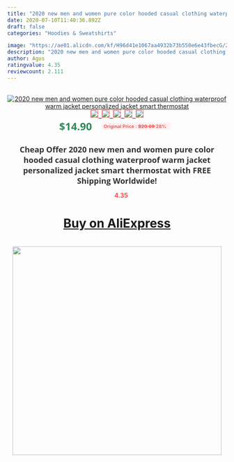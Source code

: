 ```yaml
---
title: "2020 new men and women pure color hooded casual clothing waterproof warm jacket personalized jacket smart thermostat"
date: 2020-07-10T11:40:36.892Z
draft: false
categories: "Hoodies & Sweatshirts"

image: "https://ae01.alicdn.com/kf/H96d41e1067aa4932b73b550e6e43fbecG/2020-new-men-and-women-pure-color-hooded-casual-clothing-waterproof-warm-jacket-personalized-jacket-smart.jpg"
description: "2020 new men and women pure color hooded casual clothing waterproof warm jacket personalized jacket smart thermostat"
author: Agus
ratingvalue: 4.35
reviewcount: 2.111
---
```

<br>
<div style="text-align: center;">
<a href="https://s.click.aliexpress.com/e/_ApCAnL" target="_blank" rel="nofollow noopener noreferrer"><img alt="2020 new men and women pure color hooded casual clothing waterproof warm jacket personalized jacket smart thermostat" class="magnifier-image" src="https://ae01.alicdn.com/kf/H96d41e1067aa4932b73b550e6e43fbecG/2020-new-men-and-women-pure-color-hooded-casual-clothing-waterproof-warm-jacket-personalized-jacket-smart.jpg_640x640.jpg">
<br>
<img style="border:1px solid salmon" src="https://ae01.alicdn.com/kf/H96d41e1067aa4932b73b550e6e43fbecG/2020-new-men-and-women-pure-color-hooded-casual-clothing-waterproof-warm-jacket-personalized-jacket-smart.jpg_120x120.jpg">&nbsp;&nbsp;<img style="border:1px solid salmon" src="https://ae01.alicdn.com/kf/Hfbc2641c64d147b0ab0125ad5b9c7a72p/2020-new-men-and-women-pure-color-hooded-casual-clothing-waterproof-warm-jacket-personalized-jacket-smart.jpg_120x120.jpg">&nbsp;&nbsp;<img style="border:1px solid salmon" src="https://ae01.alicdn.com/kf/Hd2804860f1914f678ee7091bdfc615c92/2020-new-men-and-women-pure-color-hooded-casual-clothing-waterproof-warm-jacket-personalized-jacket-smart.jpg_120x120.jpg">&nbsp;&nbsp;<img style="border:1px solid salmon" src="https://ae01.alicdn.com/kf/H4ba30df7b7f5418abdce112c35be5ce3U/2020-new-men-and-women-pure-color-hooded-casual-clothing-waterproof-warm-jacket-personalized-jacket-smart.jpg_120x120.jpg">&nbsp;&nbsp;<img style="border:1px solid salmon" src="https://ae01.alicdn.com/kf/H9e5f45789bc64ad3b79264d2fe339f88S/2020-new-men-and-women-pure-color-hooded-casual-clothing-waterproof-warm-jacket-personalized-jacket-smart.jpg_120x120.jpg"></a></div><br0>
<div style="text-align: center;"><span style="background-color: white; border: 0px; box-sizing: border-box; color: seagreen; display: inline-block; font-family: &quot;open sans&quot; , &quot;arial&quot; , &quot;helvetica&quot; , sans-serif , &quot;heiti&quot;; font-size: 24px; font-stretch: inherit; font-weight: 700; line-height: inherit; margin: 0px 10px 0px 0px; padding: 0px; vertical-align: middle;">$14.90 </span>
<span style="background: rgb(255 , 241 , 241); border-radius: 3px; border: 0px; box-sizing: border-box; color: #ff4747; display: inline-block; font-family: inherit; font-size: 12px; font-stretch: inherit; font-style: inherit; font-variant: inherit; font-weight: 600; line-height: inherit; margin: 0px; padding: 2px 5px; transform: scale(0.9); vertical-align: middle;">Original Price : <b style="text-decoration: line-through;">$20.69 </b> 28%&nbsp;&nbsp;</span></div>
<h1 style="color: #333333; display: inline-block; font-family: &quot;open sans&quot; , &quot;arial&quot; , &quot;helvetica&quot; , sans-serif , &quot;heiti&quot;; font-size: 18px; font-stretch: inherit; font-weight: 700; text-align: center;">Cheap Offer 2020 new men and women pure color hooded casual clothing waterproof warm jacket personalized jacket smart thermostat with FREE Shipping Worldwide!</h1>
<div style="color: #ff4747; text-align: center;">
<img src="https://4.bp.blogspot.com/-M0ZcTcb-5uY/XleCXlxnR4I/AAAAAAAAAEc/OrjgMkXV1oMQFaCRZj5HQwOCBcu3w1FegCPcBGAYYCw/s1600/star.png" style="height: 15px;">&nbsp;<b>4.35</b></div>
<div class="button_cont" align="center"><a class="buynow_a" href="https://s.click.aliexpress.com/e/_ApCAnL" target="_blank" rel="nofollow noopener noreferrer"><H1>Buy on AliExpress</H1></a></div><br>
<div class="separator" style="clear: both; text-align: center;">
<img src="https://lh3.googleusercontent.com/-pTy5HemUv9M/XlePHvY0dAI/AAAAAAAAAE4/0nX5iRUoIWY8eMW9Dpxeirr157OZliDIgCLcBGAsYHQ/s1600/badge.gif" width="480">
</div>
